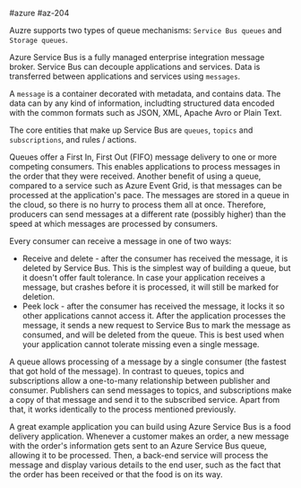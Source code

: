 #azure #az-204 

Auzre supports two types of queue mechanisms: `Service Bus queues` and `Storage queues`.

Azure Service Bus is a fully managed enterprise integration message broker. Service Bus can decouple applications and services. Data is transferred between applications and services using `messages`.

A `message` is a container decorated with metadata, and contains data. The data can by any kind of information, includting structured data encoded with the common formats such as JSON, XML, Apache Avro or Plain Text.

The core entities that make up Service Bus are `queues`, `topics` and `subscriptions`, and rules / actions.

Queues offer a First In, First Out (FIFO) message delivery to one or more competing consumers. This enables applications to process messages in the order that they were received. Another benefit of using a queue, compared to a service such as Azure Event Grid, is that messages can be processed at the application's pace. The messages are stored in a queue in the cloud, so there is no hurry to process them all at once. Therefore, producers can send messages at a different rate (possibly higher) than the speed at which messages are processed by consumers.

Every consumer can receive a message in one of two ways:
- Receive and delete - after the consumer has received the message, it is deleted by Service Bus. This is the simplest way of building a queue, but it doesn't offer fault tolerance. In case your application receives a message, but crashes before it is processed, it will still be marked for deletion.
- Peek lock - after the consumer has received the message, it locks it so other applications cannot access it. After the application processes the message, it sends a new request to Service Bus to mark the message as consumed, and will be deleted from the queue. This is best used when your application cannot tolerate missing even a single message.

A queue allows processing of a message by a single consumer (the fastest that got hold of the message). In contrast to queues, topics and subscriptions allow a one-to-many relationship between publisher and consumer. Publishers can send messages to topics, and subscriptions make a copy of that message and send it to the subscribed service. Apart from that, it works identically to the process mentioned previously.

A great example application you can build using Azure Service Bus is a food delivery application. Whenever a customer makes an order, a new message with the order's information gets sent to an Azure Service Bus queue, allowing it to be processed. Then, a back-end service will process the message and display various details to the end user, such as the fact that the order has been received or that the food is on its way.